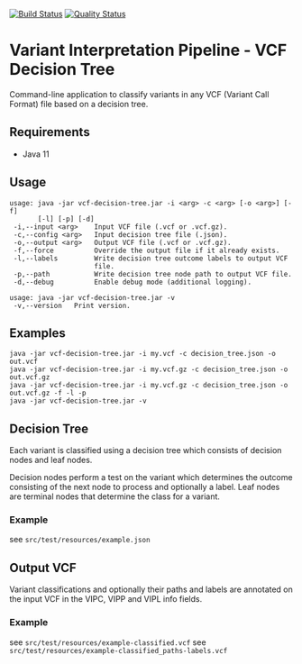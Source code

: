 [![Build Status](https://app.travis-ci.com/molgenis/vip-decision-tree.svg?branch=master)](https://app.travis-ci.com/molgenis/vip-decision-tree)
[![Quality Status](https://sonarcloud.io/api/project_badges/measure?project=molgenis_vip-decision-tree&metric=alert_status)](https://sonarcloud.io/dashboard?id=molgenis_vip-decision-tree)
# Variant Interpretation Pipeline - VCF Decision Tree
Command-line application to classify variants in any VCF (Variant Call Format) file based on a decision tree.
## Requirements
- Java 11

## Usage
```
usage: java -jar vcf-decision-tree.jar -i <arg> -c <arg> [-o <arg>] [-f]
       [-l] [-p] [-d]
 -i,--input <arg>    Input VCF file (.vcf or .vcf.gz).
 -c,--config <arg>   Input decision tree file (.json).
 -o,--output <arg>   Output VCF file (.vcf or .vcf.gz).
 -f,--force          Override the output file if it already exists.
 -l,--labels         Write decision tree outcome labels to output VCF
                     file.
 -p,--path           Write decision tree node path to output VCF file.
 -d,--debug          Enable debug mode (additional logging).

usage: java -jar vcf-decision-tree.jar -v
 -v,--version   Print version.
```

## Examples
```
java -jar vcf-decision-tree.jar -i my.vcf -c decision_tree.json -o out.vcf
java -jar vcf-decision-tree.jar -i my.vcf.gz -c decision_tree.json -o out.vcf.gz
java -jar vcf-decision-tree.jar -i my.vcf.gz -c decision_tree.json -o out.vcf.gz -f -l -p
java -jar vcf-decision-tree.jar -v
```

## Decision Tree
Each variant is classified using a decision tree which consists of decision nodes and leaf nodes.

Decision nodes perform a test on the variant which determines the outcome consisting of the next node to process and optionally a label. 
Leaf nodes are terminal nodes that determine the class for a variant.
      
### Example
see `src/test/resources/example.json`

## Output VCF
Variant classifications and optionally their paths and labels are annotated on the input VCF in the VIPC, VIPP and VIPL info fields.
### Example
see `src/test/resources/example-classified.vcf`
see `src/test/resources/example-classified_paths-labels.vcf`
